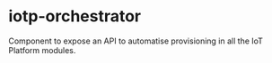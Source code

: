iotp-orchestrator
=================

Component to expose an API to automatise provisioning in all the IoT Platform modules.

